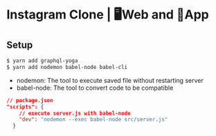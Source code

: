 # Instagram Clone | 🖥Web and 📱App

## Setup

```bash
$ yarn add graphql-yoga
$ yarn add nodemon babel-node babel-cli
```

- nodemon: The tool to execute saved file without restarting server
- babel-node: The tool to convert code to be compatible

```json
// package.json
"scripts": {
    // execute server.js with babel-node
    "dev": "nodemon --exec babel-node src/server.js"
  }
```